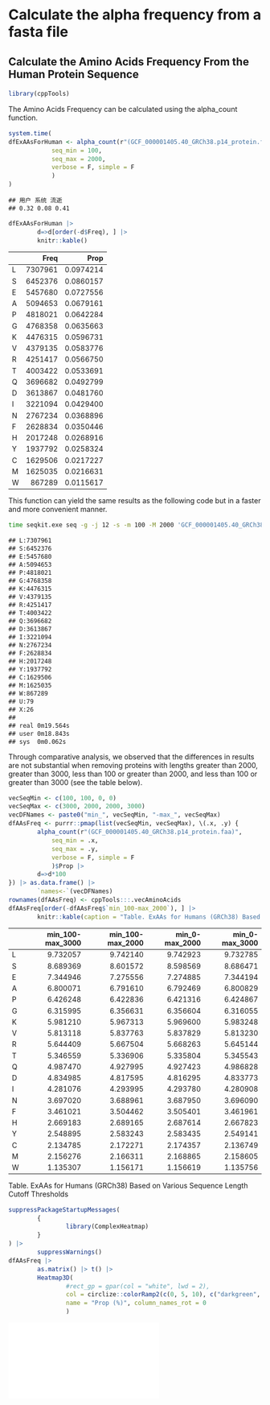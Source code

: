 Calculate the alpha frequency from a fasta file
================

## Calculate the Amino Acids Frequency From the Human Protein Sequence

``` r
library(cppTools)
```

The Amino Acids Frequency can be calculated using the alpha_count
function.

``` r
system.time(
dfExAAsForHuman <- alpha_count(r"(GCF_000001405.40_GRCh38.p14_protein.faa)",
            seq_min = 100, 
            seq_max = 2000,
            verbose = F, simple = F
            )
)
```

    ## 用户 系统 流逝 
    ## 0.32 0.08 0.41

``` r
dfExAAsForHuman |> 
        d=>d[order(-d$Freq), ] |> 
        knitr::kable()
```

|     |    Freq |      Prop |
|:----|--------:|----------:|
| L   | 7307961 | 0.0974214 |
| S   | 6452376 | 0.0860157 |
| E   | 5457680 | 0.0727556 |
| A   | 5094653 | 0.0679161 |
| P   | 4818021 | 0.0642284 |
| G   | 4768358 | 0.0635663 |
| K   | 4476315 | 0.0596731 |
| V   | 4379135 | 0.0583776 |
| R   | 4251417 | 0.0566750 |
| T   | 4003422 | 0.0533691 |
| Q   | 3696682 | 0.0492799 |
| D   | 3613867 | 0.0481760 |
| I   | 3221094 | 0.0429400 |
| N   | 2767234 | 0.0368896 |
| F   | 2628834 | 0.0350446 |
| H   | 2017248 | 0.0268916 |
| Y   | 1937792 | 0.0258324 |
| C   | 1629506 | 0.0217227 |
| M   | 1625035 | 0.0216631 |
| W   |  867289 | 0.0115617 |

This function can yield the same results as the following code but in a
faster and more convenient manner.

``` bash
time seqkit.exe seq -g -j 12 -s -m 100 -M 2000 'GCF_000001405.40_GRCh38.p14_protein.faa'|perl -lne 'foreach(split //){$count{$_}++ if /\w/;} END {print "$_:$count{$_}" for sort {$count{$b} <=> $count{$a}} keys %count;}'
```

    ## L:7307961
    ## S:6452376
    ## E:5457680
    ## A:5094653
    ## P:4818021
    ## G:4768358
    ## K:4476315
    ## V:4379135
    ## R:4251417
    ## T:4003422
    ## Q:3696682
    ## D:3613867
    ## I:3221094
    ## N:2767234
    ## F:2628834
    ## H:2017248
    ## Y:1937792
    ## C:1629506
    ## M:1625035
    ## W:867289
    ## U:79
    ## X:26
    ## 
    ## real 0m19.564s
    ## user 0m18.843s
    ## sys  0m0.062s

Through comparative analysis, we observed that the differences in
results are not substantial when removing proteins with lengths greater
than 2000, greater than 3000, less than 100 or greater than 2000, and
less than 100 or greater than 3000 (see the table below).

``` r
vecSeqMin <- c(100, 100, 0, 0)
vecSeqMax <- c(3000, 2000, 2000, 3000)
vecDFNames <- paste0("min_", vecSeqMin, "-max_", vecSeqMax)
dfAAsFreq <- purrr::pmap(list(vecSeqMin, vecSeqMax), \(.x, .y) {
        alpha_count(r"(GCF_000001405.40_GRCh38.p14_protein.faa)",
            seq_min = .x, 
            seq_max = .y,
            verbose = F, simple = F
            )$Prop |> 
        d=>d*100 
}) |> as.data.frame() |> 
        `names<-`(vecDFNames)
rownames(dfAAsFreq) <- cppTools:::.vecAminoAcids
dfAAsFreq[order(-dfAAsFreq$`min_100-max_2000`), ] |> 
        knitr::kable(caption = "Table. ExAAs for Humans (GRCh38) Based on Various Sequence Length Cutoff Thresholds")
```

|     | min_100-max_3000 | min_100-max_2000 | min_0-max_2000 | min_0-max_3000 |
|:----|-----------------:|-----------------:|---------------:|---------------:|
| L   |         9.732057 |         9.742140 |       9.742923 |       9.732785 |
| S   |         8.689369 |         8.601572 |       8.598569 |       8.686471 |
| E   |         7.344946 |         7.275556 |       7.274885 |       7.344194 |
| A   |         6.800071 |         6.791610 |       6.792469 |       6.800829 |
| P   |         6.426248 |         6.422836 |       6.421316 |       6.424867 |
| G   |         6.315995 |         6.356631 |       6.356604 |       6.316055 |
| K   |         5.981210 |         5.967313 |       5.969600 |       5.983248 |
| V   |         5.813118 |         5.837763 |       5.837829 |       5.813230 |
| R   |         5.644409 |         5.667504 |       5.668263 |       5.645144 |
| T   |         5.346559 |         5.336906 |       5.335804 |       5.345543 |
| Q   |         4.987470 |         4.927995 |       4.927423 |       4.986828 |
| D   |         4.834985 |         4.817595 |       4.816295 |       4.833773 |
| I   |         4.281076 |         4.293995 |       4.293780 |       4.280908 |
| N   |         3.697020 |         3.688961 |       3.687950 |       3.696090 |
| F   |         3.461021 |         3.504462 |       3.505401 |       3.461961 |
| H   |         2.669183 |         2.689165 |       2.687614 |       2.667823 |
| Y   |         2.548895 |         2.583243 |       2.583435 |       2.549141 |
| C   |         2.134785 |         2.172271 |       2.174357 |       2.136749 |
| M   |         2.156276 |         2.166311 |       2.168865 |       2.158605 |
| W   |         1.135307 |         1.156171 |       1.156619 |       1.135756 |

Table. ExAAs for Humans (GRCh38) Based on Various Sequence Length Cutoff
Thresholds

``` r
suppressPackageStartupMessages(
        {
                library(ComplexHeatmap)
        }
) |> 
        suppressWarnings()
dfAAsFreq |> 
        as.matrix() |> t() |> 
        Heatmap3D(
                #rect_gp = gpar(col = "white", lwd = 2),
                col = circlize::colorRamp2(c(0, 5, 10), c("darkgreen", "orange", "darkred")),
                name = "Prop (%)", column_names_rot = 0
                )
```

![](README_files/figure-gfm/unnamed-chunk-5-1.pdf)<!-- -->

